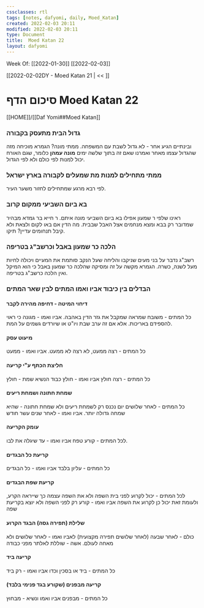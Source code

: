 ```yaml
---
cssclasses: rtl
tags: [notes, dafyomi, daily, Moed_Katan] 
created: 2022-02-03 20:11
modified: 2022-02-03 20:11
type: Document
title:  Moed Katan 22
layout: dafyomi
---
```

Week Of: [[2022-01-30]]
[[2022-02-03]]

[[2022-02-02DY - Moed Katan 21 | << ]] 

# סיכום הדף  Moed Katan 22

[[HOME]]/[[Daf Yomi##Moed Katan]]

### גדול הבית מתעסק בקבורה
ובינתיים הגיע אחר - לא גדול לשבת עם המשפחה. ממתי  מונה? 
הגמרא מוכיחה מזה שהגדול עצמו מאחר ואמרנו שאם זה בתוך שלשה ימים **מונה עמהן** כלומר, שגם האורח יכול למנות לפי כולם ולא לפי הגדול.
### ממתי מתחילים למנות מת שמעלים לקבורה בארץ ישראל
לפי רבא מרגע שמתחילים לחזור משער העיר.
### בא ביום השביעי ממקום קרוב
ראינו שלפי ר שמעון אפילו בא ביום השביעי מונה איתם. ר חייא בר גמדא מבהיר שמדובר רק בבא ומצא מנחמים אצל האבל שבבית. 
מה הדין אם באו לקום ולצאת ולא קיבל תנחומים עדיין? תיקו.
### הלכה כר שמעון באבל וכרשב"ג בטריפה
רשב"ג נדבר על בני מעים שניקבו והליחה שעל הנקב סותמת את המעיים ויכולה לחיות מעל לשנה, כשרה.
הגמרא מקשה על זה ומסיקה שהלכה כר שמעון באבל כי הוא המיקל ואין הלכה כרשב"ג בטריפה.
### הבדלים בין כיבוד אביו ואמו המתים לבין שאר המתים
#### דיחוי המיטה - דחיפה מהירה לקבר
כל המתים - משובח  שמראה שמקבל את גזר הדין באהבה.
אביו ואמו - מגונה כי ראוי להספידם באריכות. אלא אם זה ערב שבת ויו"ט או שיורדים גשמים על המת.
#### מיעוט עסק
כל המתים - רצה ממעט, לא רצה לא ממעט.
אביו ואמו - ממעט
#### חליצת הכתף ע"י קריעה
כל המתים - רצה חולץ
אביו ואמו - חולץ 
כבוד הנשיא שמת - חולץ
#### שמחת חתונה ושמחת ריעים
כל המתים - לאחר שלושים יום נכנס רק לשמחת ריעים ולא שמחת חתונה - שהיא שמחה גדולה יותר.
אביו ואמו - לאחר שנים עשר חודש
#### עומק הקריעה
לכל המתים - קורע טפח
אביו ואמו - עד שיגלה את לבו. 
#### קריעת כל הבגדים
כל המתים - עליון בלבד
אביו ואמו - כל הבגדים
#### קריעת שפת הבגדים
לכל המתים - יכול לקרוע לפני בית השפה ולא את השפה עצמה כך שייראה הקרע, ולעומת זאת יכול כן לקרוע את השפה
אביו ואמו - קורע רק לפני השפה ולא יוצא בקריעת שפה 

#### שלילת (תפירה גסה) הבגד הקרוע
כולם - לאחר שבעה (לאחר שלושים תפירה מקצועית)
לאביו ואמו - לאחר שלושים ולא מאחה לעולם.
אשה - שוללת לאלתר מפני כבודה
#### קריעה ביד
כל המתים - ביד או בסכין וכדו
אביו ואמו - רק ביד 
#### קריעה מבפנים (שקורע בגד פנימי בלבד)
כל המתים - מבפנים
אביו ואמו ונשיא - מבחוץ
### 
